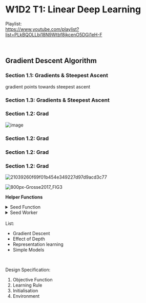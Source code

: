# W1D2 T1: Linear Deep Learning

Playlist: </br>
https://www.youtube.com/playlist?list=PLkBQOLLbi18N9Wtbf8jkcenO5DGi1eH-F


</br>


## Gradient Descent Algorithm
### Section 1.1: Gradients & Steepest Ascent

gradient points towards steepest ascent


### Section 1.3: Gradients & Steepest Ascent


### Section 1.2: Grad
![image](https://user-images.githubusercontent.com/72982560/178560506-172cdff7-2032-44aa-adf2-c1a68e35c3ba.png)

### Section 1.2: Grad
### Section 1.2: Grad
### Section 1.2: Grad
![21039260f69f01b454e349227d97d9acd3c77](https://user-images.githubusercontent.com/72982560/178570683-16168c93-06cb-4b4e-bba0-31f8e813f662.jpg)


![800px-Grosse2017_FIG3](https://user-images.githubusercontent.com/72982560/178570671-dc00469d-3c3e-4860-b50a-642e88350355.png)



**Helper Functions**
<details>
<summary>Seed Function</summary>
<br>

```    
def set_seed(seed=None, seed_torch=True):
  """
  Function that controls randomness. NumPy and random modules must be imported.

  Args:
    seed : Integer
      A non-negative integer that defines the random state. Default is `None`.
    seed_torch : Boolean
      If `True` sets the random seed for pytorch tensors, so pytorch module
      must be imported. Default is `True`.

  Returns:
    Nothing.
  """
  if seed is None:
    seed = np.random.choice(2 ** 32)
  random.seed(seed)
  np.random.seed(seed)
  if seed_torch:
    torch.manual_seed(seed)
    torch.cuda.manual_seed_all(seed)
    torch.cuda.manual_seed(seed)
    torch.backends.cudnn.benchmark = False
    torch.backends.cudnn.deterministic = True
```
</details>
<details>
<summary>Seed Worker</summary>
<br>

```
def seed_worker(worker_id):
  
  worker_seed = torch.initial_seed() % 2**32
  np.random.seed(worker_seed)
  random.seed(worker_seed)
  ```
</details>

</br>
List: </br>

<ul>
  <li> Gradient Descent 
  <li> Effect of Depth </br>
  <li> Representation learning </br>
  <li> Simple Models
</ul>
</br>

Design Specification:

<ol>  
  <li> Objective Function</br>
  <li> Learning Rule</br>
  <li> Initialisation</br>
  <li> Environment
</ol>








